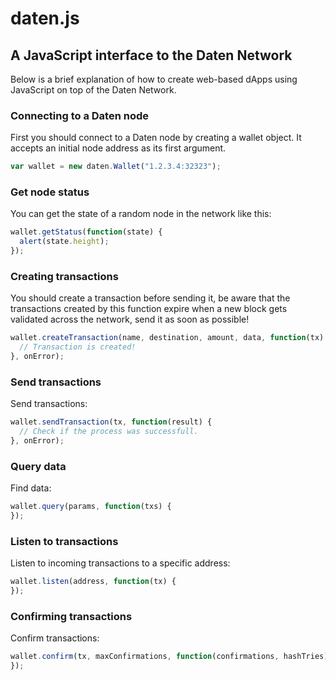 # daten.js
## A JavaScript interface to the Daten Network
Below is a brief explanation of how to create web-based dApps using JavaScript
on top of the Daten Network.

### Connecting to a Daten node
First you should connect to a Daten node by creating a wallet object. It accepts
an initial node address as its first argument.

```js
var wallet = new daten.Wallet("1.2.3.4:32323");
```

### Get node status
You can get the state of a random node in the network like this:
```js
wallet.getStatus(function(state) {
  alert(state.height);
});
```

### Creating transactions
You should create a transaction before sending it, be aware that the transactions
created by this function expire when a new block gets validated across the network,
send it as soon as possible!

```js
wallet.createTransaction(name, destination, amount, data, function(tx) {
  // Transaction is created!
}, onError);
```

### Send transactions
Send transactions:
```js
wallet.sendTransaction(tx, function(result) {
  // Check if the process was successfull.
}, onError);
```

### Query data
Find data:
```js
wallet.query(params, function(txs) {
});
```

### Listen to transactions
Listen to incoming transactions to a specific address:
```js
wallet.listen(address, function(tx) {
});
```

### Confirming transactions
Confirm transactions:
```js
wallet.confirm(tx, maxConfirmations, function(confirmations, hashTries) {
});
```

